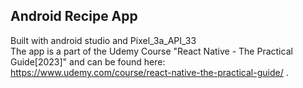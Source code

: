 ## Android Recipe App

Built with android studio and Pixel_3a_API_33
<br>The app is a part of the Udemy Course "React Native - The Practical Guide[2023]" and can be found here: https://www.udemy.com/course/react-native-the-practical-guide/ .